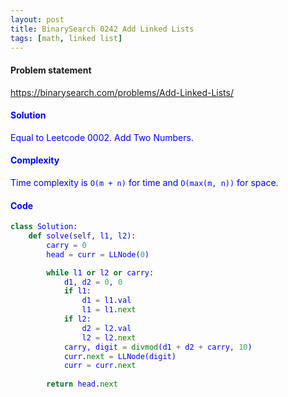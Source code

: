```yaml
---
layout: post
title: BinarySearch 0242 Add Linked Lists
tags: [math, linked list]
---
```


#### Problem statement

<a href="https://binarysearch.com/problems/Add-Linked-Lists/"> <font color = blue>https://binarysearch.com/problems/Add-Linked-Lists/

#### Solution
Equal to Leetcode 0002. Add Two Numbers.

#### Complexity
Time complexity is `O(m + n)` for time and `O(max(m, n))` for space.

#### Code
```python
class Solution:
    def solve(self, l1, l2):
        carry = 0
        head = curr = LLNode(0)

        while l1 or l2 or carry:
            d1, d2 = 0, 0
            if l1: 
                d1 = l1.val
                l1 = l1.next
            if l2: 
                d2 = l2.val
                l2 = l2.next
            carry, digit = divmod(d1 + d2 + carry, 10)
            curr.next = LLNode(digit)
            curr = curr.next
              
        return head.next
```
